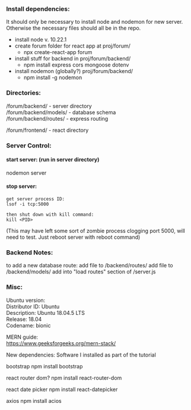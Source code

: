 ### Install dependencies:
It should only be necessary to install node and nodemon for new server. Otherwise the necessary files should all be in the repo.
 - install node v. 10.22.1
 - create forum folder for react app at proj/forum/  
   - npx create-react-app forum
 - install stuff for backend in proj/forum/backend/  
   - npm install express cors mongoose dotenv
 - install nodemon (globally?) proj/forum/backend/  
   - npm install -g nodemon



### Directories:
/forum/backend/ - server directory  
/forum/backend/models/ - database schema  
/forum/backend/routes/ - express routing  
  
/forum/frontend/ - react directory  
  
### Server Control:
#### start server: (run in server directory)
nodemon server

#### stop server:
	get server process ID:
	lsof -i tcp:5000
	
	then shut down with kill command:
	kill <PID>
	
(This may have left some sort of zombie process clogging port 5000, will need to test. Just reboot server with reboot command)

### Backend Notes:
to add a new database route:
add file to /backend/routes/
add file to /backend/models/
add into "load routes" section of /server.js

### Misc:
Ubuntu version:  
Distributor ID: Ubuntu  
Description:    Ubuntu 18.04.5 LTS  
Release:        18.04  
Codename:       bionic  


MERN guide:  
https://www.geeksforgeeks.org/mern-stack/


New dependencies:
Software I installed as part of the tutorial

bootstrap
npm install bootstrap

react router dom?
npm install react-router-dom

react date picker
npm install react-datepicker

axios
npm install acios
